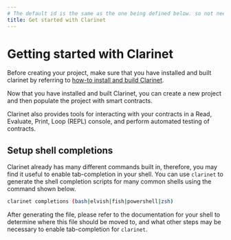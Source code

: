 ```yaml
---
# The default id is the same as the one being defined below. so not needed
title: Get started with Clarinet
---
```


# Getting started with Clarinet

Before creating your project, make sure that you have installed and built clarinet by referring to [how-to install and build Clarinet](how-to-guides/how-to-install-clarinet.md).

Now that you have installed and built Clarinet, you can create a new project and then populate the project with smart contracts.

Clarinet also provides tools for interacting with your contracts in a Read, Evaluate, Print, Loop (REPL) console, and perform automated testing of contracts.

## Setup shell completions

Clarinet already has many different commands built in, therefore, you may find it useful to enable tab-completion in your shell. 
You can use `clarinet` to generate the shell completion scripts for many common shells using the command shown below.

```sh
clarinet completions (bash|elvish|fish|powershell|zsh)
```

After generating the file, please refer to the documentation for your shell to determine where this 
file should be moved to, and what other steps may be necessary to enable tab-completion for `clarinet`.
